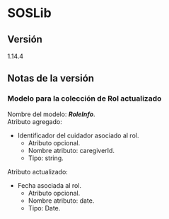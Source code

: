 # SOSLib

## Versión

1.14.4

## Notas de la versión

### Modelo para la colección de Rol actualizado

Nombre del modelo: ***RoleInfo***.  
Atributo agregado:

- Identificador del cuidador asociado al rol.
  - Atributo opcional.
  - Nombre atributo: caregiverId.
  - Tipo: string.

Atributo actualizado:

- Fecha asociada al rol.
  - Atributo opcional.
  - Nombre atributo: date.
  - Tipo: Date.
